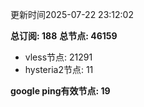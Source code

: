 更新时间2025-07-22 23:12:02

**总订阅: 188**
**总节点: 46159**
- vless节点: 21291
- hysteria2节点: 11

**google ping有效节点: 19**
